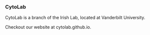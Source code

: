 ### CytoLab

CytoLab is a branch of the Irish Lab, located at Vanderbilt University. 

Checkout our website at cytolab.github.io. 
